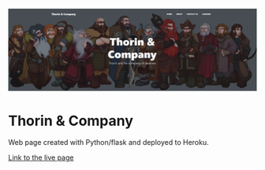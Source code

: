 ![](/static/assets/img/thorin.png)

# Thorin & Company


Web page created with Python/flask and deployed to Heroku.


[Link to the live page](https://thorin-and-company-by-inc21-fl.herokuapp.com/)